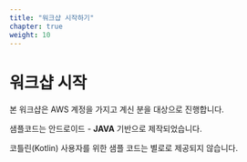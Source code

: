```yaml
---
title: "워크샵 시작하기"
chapter: true
weight: 10
---
```


# 워크샵 시작

본 워크샵은 AWS 계정을 가지고 계신 분을 대상으로 진행합니다. 



샘플코드는 안드로이드 - **JAVA** 기반으로 제작되었습니다. 

코틀린(Kotlin) 사용자를 위한 샘플 코드는 별로로 제공되지 않습니다. 



<br><br>

